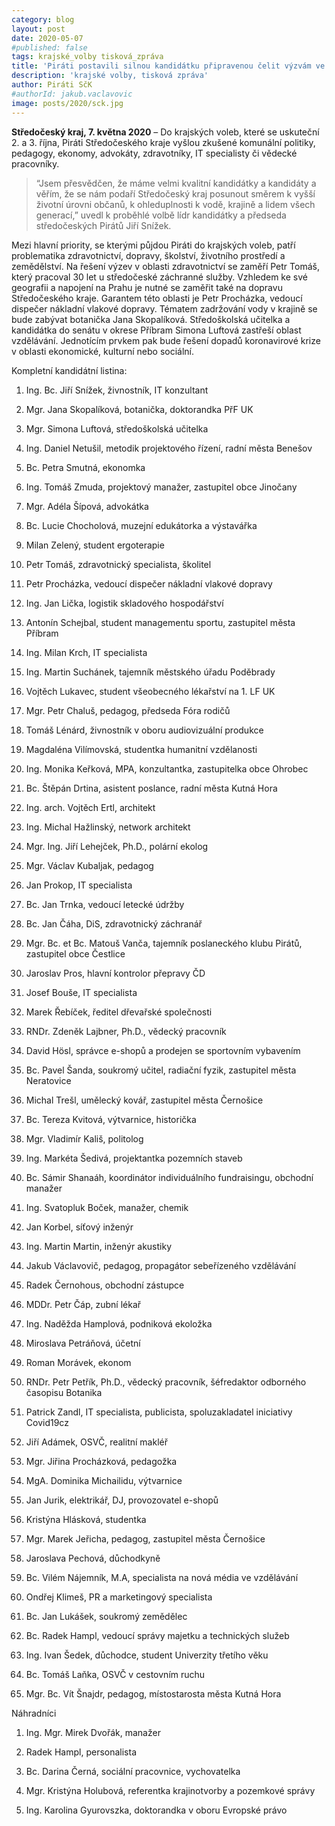 ```yaml
---
category: blog
layout: post
date: 2020-05-07
#published: false
tags: krajské_volby tisková_zpráva
title: 'Piráti postavili silnou kandidátku připravenou čelit výzvám ve Středočeském kraji'
description: 'krajské volby, tisková zpráva'
author: Piráti SčK
#authorId: jakub.vaclavovic
image: posts/2020/sck.jpg
---
```


**Středočeský kraj, 7. května 2020** – Do krajských voleb, které se uskuteční 2. a 3. října, Piráti Středočeského kraje vyšlou zkušené komunální politiky, pedagogy, ekonomy, advokáty, zdravotníky, IT specialisty či vědecké pracovníky.

> “Jsem přesvědčen, že máme velmi kvalitní kandidátky a kandidáty a věřím, že se nám podaří Středočeský kraj posunout směrem k vyšší životní úrovni občanů, k ohleduplnosti k vodě, krajině a lidem všech generací,” uvedl k proběhlé volbě lídr kandidátky a předseda středočeských Pirátů Jiří Snížek.

Mezi hlavní priority, se kterými půjdou Piráti do krajských voleb, patří problematika  zdravotnictví, dopravy, školství, životního prostředí a zemědělství. Na řešení výzev v oblasti zdravotnictví se zaměří Petr Tomáš, který pracoval 30 let u středočeské záchranné služby. Vzhledem ke své geografii a napojení na Prahu je nutné se zaměřit také na dopravu Středočeského kraje. Garantem této oblasti je Petr Procházka, vedoucí dispečer nákladní vlakové dopravy. Tématem zadržování vody v krajině se bude zabývat botanička Jana Skopalíková. Středoškolská učitelka a kandidátka do senátu v okrese Příbram Simona Luftová zastřeší oblast vzdělávání. Jednotícím prvkem pak bude řešení dopadů koronavirové krize v oblasti ekonomické, kulturní nebo sociální.
 
Kompletní kandidátní listina:

1. Ing. Bc. Jiří Snížek, živnostník, IT konzultant

2. Mgr. Jana Skopalíková, botanička, doktorandka PřF UK

3. Mgr. Simona Luftová, středoškolská učitelka

4. Ing. Daniel Netušil, metodik projektového řízení, radní města Benešov

5. Bc. Petra Smutná, ekonomka

6. Ing. Tomáš Zmuda, projektový manažer, zastupitel obce Jinočany

7. Mgr. Adéla Šípová, advokátka

8. Bc. Lucie Chocholová, muzejní edukátorka a výstavářka

9. Milan Zelený, student ergoterapie

10. Petr Tomáš, zdravotnický specialista, školitel

11. Petr Procházka, vedoucí dispečer nákladní vlakové dopravy

12. Ing. Jan Lička, logistik skladového hospodářství

13. Antonín Schejbal, student managementu sportu, zastupitel města Příbram

14. Ing. Milan Krch, IT specialista

15. Ing. Martin Suchánek, tajemník městského úřadu Poděbrady

16. Vojtěch Lukavec, student všeobecného lékařství na 1. LF UK

17. Mgr. Petr Chaluš, pedagog, předseda Fóra rodičů

18. Tomáš Lénárd, živnostník v oboru audiovizuální produkce

19. Magdaléna Vilímovská, studentka humanitní vzdělanosti

20. Ing. Monika Keřková, MPA, konzultantka, zastupitelka obce Ohrobec

21. Bc. Štěpán Drtina, asistent poslance, radní města Kutná Hora

22. Ing. arch. Vojtěch Ertl, architekt

23. Ing. Michal Hažlinský, network architekt

24. Mgr. Ing. Jiří Lehejček, Ph.D., polární ekolog

25. Mgr. Václav Kubaljak, pedagog

26. Jan Prokop, IT specialista

27. Bc. Jan Trnka, vedoucí letecké údržby

28. Bc. Jan Čáha, DiS, zdravotnický záchranář

29. Mgr. Bc. et Bc. Matouš Vanča, tajemník poslaneckého klubu Pirátů, zastupitel obce Čestlice

30. Jaroslav Pros, hlavní kontrolor přepravy ČD

31. Josef Bouše, IT specialista

32. Marek Řebíček, ředitel dřevařské společnosti

33. RNDr. Zdeněk Lajbner, Ph.D., vědecký pracovník

34. David Hösl, správce e-shopů a prodejen se sportovním vybavením

35. Bc. Pavel Šanda, soukromý učitel, radiační fyzik, zastupitel města Neratovice

36. Michal Trešl, umělecký kovář, zastupitel města Černošice

37. Bc. Tereza Kvitová, výtvarnice, historička

38. Mgr. Vladimír Kališ, politolog

39. Ing. Markéta Šedivá, projektantka pozemních staveb

40. Bc. Sámir Shanaáh, koordinátor individuálního fundraisingu, obchodní manažer

41. Ing. Svatopluk Boček, manažer, chemik

42. Jan Korbel, síťový inženýr

43. Ing. Martin Martin, inženýr akustiky

44. Jakub Václavovič, pedagog, propagátor sebeřízeného vzdělávání

45. Radek Černohous, obchodní zástupce

46. MDDr. Petr Čáp, zubní lékař

47. Ing. Naděžda Hamplová, podniková ekoložka

48. Miroslava Petráňová, účetní

49. Roman Morávek, ekonom

50. RNDr. Petr Petřík, Ph.D., vědecký pracovník, šéfredaktor odborného časopisu Botanika

51. Patrick Zandl, IT specialista, publicista, spoluzakladatel iniciativy Covid19cz

52. Jiří Adámek, OSVČ, realitní makléř

53. Mgr. Jiřina Procházková, pedagožka

54. MgA. Dominika Michailidu, výtvarnice

55. Jan Jurik, elektrikář, DJ, provozovatel e-shopů

56. Kristýna Hlásková, studentka 

57. Mgr. Marek Jeřicha, pedagog, zastupitel města Černošice

58. Jaroslava Pechová, důchodkyně

59. Bc. Vilém Nájemník, M.A, specialista na nová média ve vzdělávání

60. Ondřej Klimeš, PR a marketingový specialista

61. Bc. Jan Lukášek, soukromý zemědělec

62. Bc. Radek Hampl, vedoucí správy majetku a technických služeb

63. Ing. Ivan Šedek, důchodce, student Univerzity třetího věku

64. Bc. Tomáš Laňka, OSVČ v cestovním ruchu

65. Mgr. Bc. Vít Šnajdr, pedagog, místostarosta města Kutná Hora
 
Náhradníci

1. Ing. Mgr. Mirek Dvořák, manažer

2. Radek Hampl, personalista

3. Bc. Darina Černá, sociální pracovnice, vychovatelka

4. Mgr. Kristýna Holubová, referentka krajinotvorby a pozemkové správy

5. Ing. Karolina Gyurovszka, doktorandka v oboru Evropské právo


